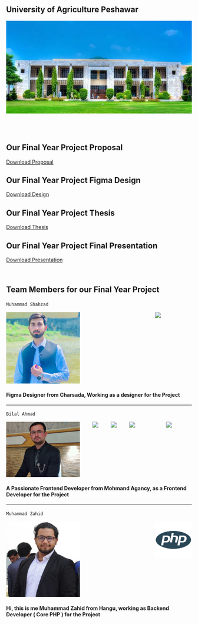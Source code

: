 ## University of Agriculture Peshawar

<img src="Final Year Project Extra Documents/our uni.png">

<br><br>

## Our Final Year Project Proposal
<a href="Final Year Project Extra Documents/Final Year Project Proposal.pdf">Download Proposal</a> 


## Our Final Year Project Figma Design
<a href="Final Year Project Extra Documents/Our Final Year Project Figma Design.pdf">Download Design</a> 

## Our Final Year Project Thesis
<a href="Final Year Project Extra Documents/Our Final Year Project Thesis.pdf">Download Thesis</a> 

## Our Final Year Project Final Presentation
<a href="Final Year Project Extra Documents/Online Shop Tracking System Final Presentation.pptx">Download Presentation</a> 

<br>


## Team Members for our Final Year Project 
`Muhammad Shahzad` 

<img src="https://cdn.icon-icons.com/icons2/3053/PNG/512/figma_macos_bigsur_icon_190183.png" width="100" align="right">

<img src="assets/Team Members Images/Muhammad Shahzad Designer.jpg" width="200px">
 
 
 
#### Figma Designer from Charsada, Working as a designer for the Project

---


`Bilal Ahmad`


<img src="https://getbootstrap.com/docs/5.3/assets/brand/bootstrap-logo-shadow.png" width="70" align="right">


<img src="https://logos-world.net/wp-content/uploads/2023/02/JavaScript-Logo-500x281.png" width="100" align="right">

<img src="https://cdn.freebiesupply.com/logos/large/2x/css3-logo-png-transparent.png" width="50" align="right">

<img src="https://upload.wikimedia.org/wikipedia/commons/6/61/HTML5_logo_and_wordmark.svg" width="50" align="right">



<img src="assets/Team Members Images/Bilal Ahmad Frontend Developer.jpg" width="200px">

#### A Passionate Frontend Developer from Mohmand Agancy, as a Frontend Developer for the Project
---
`Muhammad Zahid`

<img src="assets/Icons/php icon.png" width="100" align="right">

<img src="assets/Team Members Images/Muhammad Zahid Backend Developer.JPG" width="200px">
 
#### Hi, this is me Muhammad Zahid from Hangu, working as Backend Developer ( Core PHP ) for the Project

